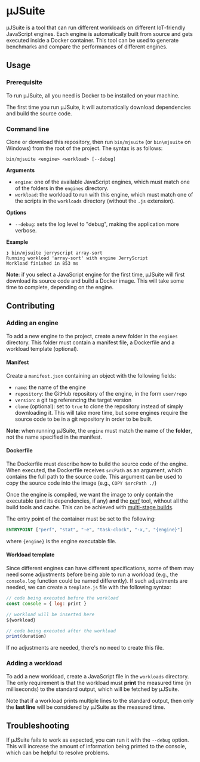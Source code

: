 # μJSuite

μJSuite is a tool that can run different workloads on different IoT-friendly JavaScript engines. Each engine is automatically built from source and gets executed inside a Docker container. This tool can be used to generate benchmarks and compare the performances of different engines.

## Usage

### Prerequisite

To run μJSuite, all you need is Docker to be installed on your machine.

The first time you run μJSuite, it will automatically download dependencies and build the source code.

### Command line

Clone or download this repository, then run `bin/mjsuite` (or `bin\mjsuite` on Windows) from the root of the project. The syntax is as follows:

```
bin/mjsuite <engine> <workload> [--debug] 
```

**Arguments**

- `engine`: one of the available JavaScript engines, which must match one of the folders in the `engines` directory.
- `workload`: the workload to run with this engine, which must match one of the scripts in the `workloads` directory (without the `.js` extension).

**Options**

- `--debug`: sets the log level to "debug", making the application more verbose.

**Example**

```
❯ bin/mjsuite jerryscript array-sort
Running workload 'array-sort' with engine JerryScript
Workload finished in 853 ms
```

**Note**: if you select a JavaScript engine for the first time, μJSuite will first download its source code and build a Docker image. This will take some time to complete, depending on the engine.

## Contributing

### Adding an engine

To add a new engine to the project, create a new folder in the `engines` directory. This folder must contain a manifest file, a Dockerfile and a workload template (optional).

#### Manifest

Create a `manifest.json` containing an object with the following fields:

- `name`: the name of the engine
- `repository`: the GitHub repository of the engine, in the form `user/repo`
- `version`: a git tag referencing the target version
- `clone` (optional): set to `true` to clone the repository instead of simply downloading it. This will take more time, but some engines require the source code to be in a git repository in order to be built.

**Note**: when running μJSuite, the `engine` must match the name of the **folder**, not the name specified in the manifest.

#### Dockerfile

The Dockerfile must describe how to build the source code of the engine. When executed, the Dockerfile receives `srcPath` as an argument, which contains the full path to the source code. This argument can be used to copy the source code into the image (e.g., `COPY $srcPath ./`)

Once the engine is compiled, we want the image to only contain the executable (and its dependencies, if any) **and** the [perf](https://perf.wiki.kernel.org/) tool, without all the build tools and cache. This can be achieved with [multi-stage builds](https://docs.docker.com/build/building/multi-stage/).

The entry point of the container must be set to the following:

```Dockerfile
ENTRYPOINT ["perf", "stat", "-e", "task-clock", "-x,", "{engine}"]
```

where `{engine}` is the engine executable file.

#### Workload template

Since different engines can have different specifications, some of them may need some adjustments before being able to run a workload (e.g., the `console.log` function could be named differently). If such adjustments are needed, we can create a `template.js` file with the following syntax:

```js
// code being executed before the workload
const console = { log: print }

// workload will be inserted here
${workload}

// code being executed after the workload
print(duration)
```

If no adjustments are needed, there's no need to create this file.

### Adding a workload

To add a new workload, create a JavaScript file in the `workloads` directory. The only requirement is that the workload must **print** the measured time (in milliseconds) to the standard output, which will be fetched by μJSuite.

Note that if a workload prints multiple lines to the standard output, then only the **last line** will be considered by μJSuite as the measured time.

## Troubleshooting

If μJSuite fails to work as expected, you can run it with the `--debug` option. This will increase the amount of information being printed to the console, which can be helpful to resolve problems.
